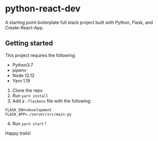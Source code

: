 # python-react-dev
A starting point boilerplate full stack project built with Python, Flask, and Create-React-App.

## Getting started

This project requires the following:
* Python3.7
* pipenv
* Node 12.12
* Yarn 1.19

1. Clone the repo
2. Run `yarn install`
3. Add a `.flaskenv` file with the following:

```
FLASK_ENV=development
FLASK_APP=./server/src/main.py
```

4. Run `yarn start` ! 

Happy trails!
